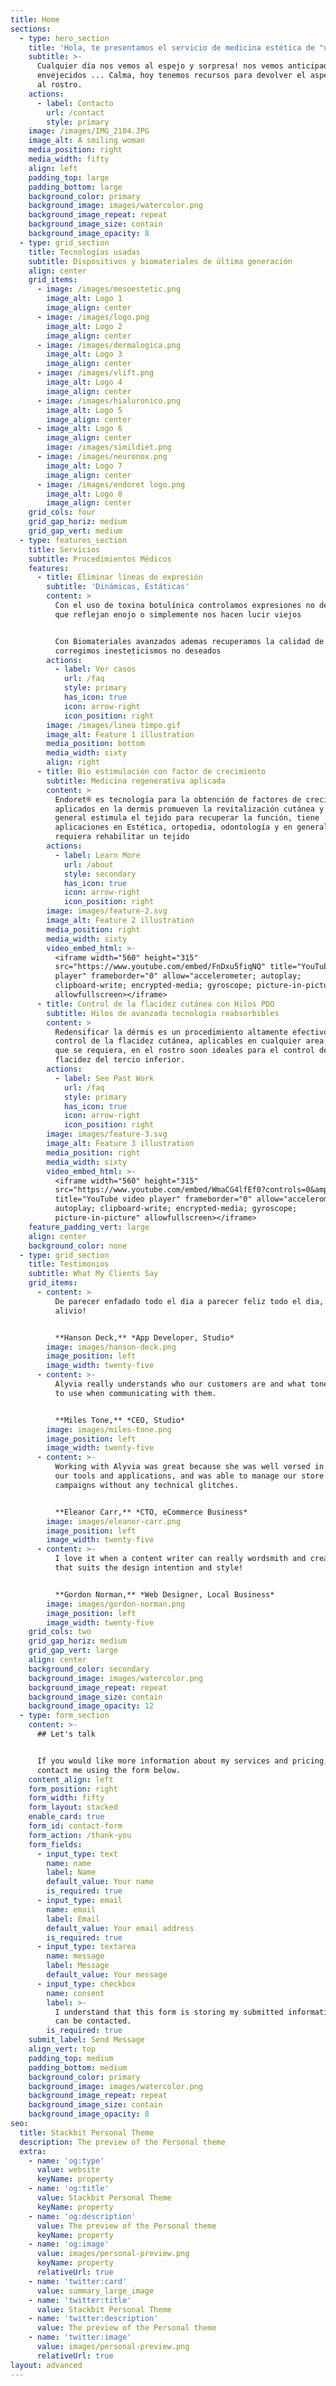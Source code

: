 ```yaml
---
title: Home
sections:
  - type: hero_section
    title: 'Hola, te presentamos el servicio de medicina estética de "urgencia"'
    subtitle: >-
      Cualquier día nos vemos al espejo y sorpresa! nos vemos anticipadamente
      envejecidos ... Calma, hoy tenemos recursos para devolver el aspecto jóven
      al rostro.
    actions:
      - label: Contacto
        url: /contact
        style: primary
    image: /images/IMG_2104.JPG
    image_alt: A smiling woman
    media_position: right
    media_width: fifty
    align: left
    padding_top: large
    padding_bottom: large
    background_color: primary
    background_image: images/watercolor.png
    background_image_repeat: repeat
    background_image_size: contain
    background_image_opacity: 8
  - type: grid_section
    title: Tecnologías usadas
    subtitle: Dispositivos y biomateriales de última generación
    align: center
    grid_items:
      - image: /images/mesoestetic.png
        image_alt: Logo 1
        image_align: center
      - image: /images/logo.png
        image_alt: Logo 2
        image_align: center
      - image: /images/dermalogica.png
        image_alt: Logo 3
        image_align: center
      - image: /images/vlift.png
        image_alt: Logo 4
        image_align: center
      - image: /images/hialuronico.png
        image_alt: Logo 5
        image_align: center
      - image_alt: Logo 6
        image_align: center
        image: /images/simildiet.png
      - image: /images/neuronox.png
        image_alt: Logo 7
        image_align: center
      - image: /images/endoret logo.png
        image_alt: Logo 8
        image_align: center
    grid_cols: four
    grid_gap_horiz: medium
    grid_gap_vert: medium
  - type: features_section
    title: Servicios
    subtitle: Procedimientos Médicos
    features:
      - title: Eliminar líneas de expresión
        subtitle: 'Dinámicas, Estáticas'
        content: >
          Con el uso de toxina botulínica controlamos expresiones no deseadas
          que reflejan enojo o simplemente nos hacen lucir viejos


          Con Biomateriales avanzados ademas recuperamos la calidad de la piel y
          corregimos inesteticismos no deseados
        actions:
          - label: Ver casos
            url: /faq
            style: primary
            has_icon: true
            icon: arrow-right
            icon_position: right
        image: /images/linea timpo.gif
        image_alt: Feature 1 illustration
        media_position: bottom
        media_width: sixty
        align: right
      - title: Bio estimulación con factor de crecimiento
        subtitle: Medicina regenerativa aplicada
        content: >
          Endoret® es tecnología para la obtención de factores de crecimiento,
          aplicados en la dermis promueven la revitalización cutánea y en
          general estimula el tejido para recuperar la función, tiene
          aplicaciones en Estética, ortopedia, odontología y en general donde se
          requiera rehabilitar un tejido
        actions:
          - label: Learn More
            url: /about
            style: secondary
            has_icon: true
            icon: arrow-right
            icon_position: right
        image: images/feature-2.svg
        image_alt: Feature 2 illustration
        media_position: right
        media_width: sixty
        video_embed_html: >-
          <iframe width="560" height="315"
          src="https://www.youtube.com/embed/FnDxu5fiqNQ" title="YouTube video
          player" frameborder="0" allow="accelerometer; autoplay;
          clipboard-write; encrypted-media; gyroscope; picture-in-picture"
          allowfullscreen></iframe>
      - title: Control de la flacidez cutánea con Hilos PDO
        subtitle: Hilos de avanzada tecnología reabsorbibles
        content: >
          Redensificar la dérmis es un procedimiento altamente efectivo en el
          control de la flacidez cutánea, aplicables en cualquier area corporal
          que se requiera, en el rostro soon ideales para el control de la
          flacidez del tercio inferior.
        actions:
          - label: See Past Work
            url: /faq
            style: primary
            has_icon: true
            icon: arrow-right
            icon_position: right
        image: images/feature-3.svg
        image_alt: Feature 3 illustration
        media_position: right
        media_width: sixty
        video_embed_html: >-
          <iframe width="560" height="315"
          src="https://www.youtube.com/embed/WmaCG4lfEf0?controls=0&amp;start=20"
          title="YouTube video player" frameborder="0" allow="accelerometer;
          autoplay; clipboard-write; encrypted-media; gyroscope;
          picture-in-picture" allowfullscreen></iframe>
    feature_padding_vert: large
    align: center
    background_color: none
  - type: grid_section
    title: Testimonios
    subtitle: What My Clients Say
    grid_items:
      - content: >
          De parecer enfadado todo el dia a parecer feliz todo el dia, un
          alivio!


          **Hanson Deck,** *App Developer, Studio*
        image: images/hanson-deck.png
        image_position: left
        image_width: twenty-five
      - content: >-
          Alyvia really understands who our customers are and what tone of voice
          to use when communicating with them.


          **Miles Tone,** *CEO, Studio*
        image: images/miles-tone.png
        image_position: left
        image_width: twenty-five
      - content: >-
          Working with Alyvia was great because she was well versed in all of
          our tools and applications, and was able to manage our store and
          campaigns without any technical glitches.


          **Eleanor Carr,** *CTO, eCommerce Business*
        image: images/eleanor-carr.png
        image_position: left
        image_width: twenty-five
      - content: >-
          I love it when a content writer can really wordsmith and create copy
          that suits the design intention and style!


          **Gordon Norman,** *Web Designer, Local Business*
        image: images/gordon-norman.png
        image_position: left
        image_width: twenty-five
    grid_cols: two
    grid_gap_horiz: medium
    grid_gap_vert: large
    align: center
    background_color: secondary
    background_image: images/watercolor.png
    background_image_repeat: repeat
    background_image_size: contain
    background_image_opacity: 12
  - type: form_section
    content: >-
      ## Let's talk


      If you would like more information about my services and pricing, please
      contact me using the form below.
    content_align: left
    form_position: right
    form_width: fifty
    form_layout: stacked
    enable_card: true
    form_id: contact-form
    form_action: /thank-you
    form_fields:
      - input_type: text
        name: name
        label: Name
        default_value: Your name
        is_required: true
      - input_type: email
        name: email
        label: Email
        default_value: Your email address
        is_required: true
      - input_type: textarea
        name: message
        label: Message
        default_value: Your message
      - input_type: checkbox
        name: consent
        label: >-
          I understand that this form is storing my submitted information so I
          can be contacted.
        is_required: true
    submit_label: Send Message
    align_vert: top
    padding_top: medium
    padding_bottom: medium
    background_color: primary
    background_image: images/watercolor.png
    background_image_repeat: repeat
    background_image_size: contain
    background_image_opacity: 8
seo:
  title: Stackbit Personal Theme
  description: The preview of the Personal theme
  extra:
    - name: 'og:type'
      value: website
      keyName: property
    - name: 'og:title'
      value: Stackbit Personal Theme
      keyName: property
    - name: 'og:description'
      value: The preview of the Personal theme
      keyName: property
    - name: 'og:image'
      value: images/personal-preview.png
      keyName: property
      relativeUrl: true
    - name: 'twitter:card'
      value: summary_large_image
    - name: 'twitter:title'
      value: Stackbit Personal Theme
    - name: 'twitter:description'
      value: The preview of the Personal theme
    - name: 'twitter:image'
      value: images/personal-preview.png
      relativeUrl: true
layout: advanced
---
```

